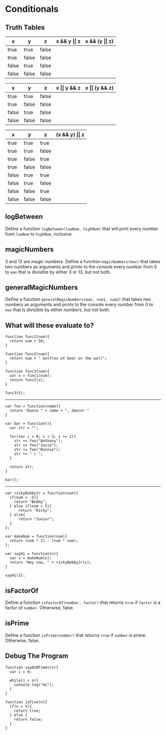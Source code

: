 # Conditionals

## Truth Tables

  x  | y   | z   | x && y &#124;&#124; z |  x && (y &#124;&#124; z)
-----|-----|-----|-----------------------|--------------------------
true |true |false|                       |
true |false|false|                       |
false|true |false|                       |
false|false|false|                       |


  x  | y   | z   | x &#124;&#124; y && z |  x &#124;&#124; (y && z) 
-----|-----|-----|-----------------------|-------------------------
true |true |false|                       |
true |false|false|                       |
false|true |false|                       |
false|false|false|                       |

  x  | y   | z   | (x && y) &#124;&#124; z
-----|-----|-----|------------------------
true |true |true |
true |true |false|
true |false|true |
true |false|false|
false|true |true |
false|true |false|
false|false|true |
false|false|false|

## logBetween

Define a function `logBetween(lowNum, highNum)` that will print every number from 
`lowNum` to `highNum`, inclusive.

## magicNumbers
3 and 13 are magic numbers. Define a function `magicNumbers(max)` that takes two numbers 
as arguments and prints to the console every number from 0 to `max` that is 
divisible by either 3 or 13, but not both.

## generalMagicNumbers
Define a function `generalMagicNumbers(max, num1, num2)` that takes two numbers 
as arguments and prints to the console every number from 0 to `max` that is 
divisible by either numbers, but not both.

## What will these evaluate to?

```
function func1(num){
  return num + 50;
}

function func2(num){
  return num + " bottles of beer on the wall";
}

function func3(num){
  var x = func1(num);
  return func2(x);
}

func3(5);
```

-----------------

```
var foo = function(name){
  return "Dance " + name + ", dance! "
}

var bar = function(){
  var str = "";
  
  for(var i = 0; i < 3; i += 1){
    str += foo("Anthony");
    str += foo("Josie");
    str += foo("Winnie");
    str += " | ";
  }
  
  return str;
}

bar();
```

-----------------

```
var rickyBobbyJr = function(num){
  if(num < -5){
    return "Bobby";
  } else if(num < 5){
      return "Ricky";
  } else{
      return "Junior";
  }
};

var makeNum = function(num){
  return (num * 2) - (num * num);
};

var sayHi = function(n){
  var x = makeNum(n);
  return "Hey now, " + rickyBobbyJr(x);
}

sayHi(3);
```

## isFactorOf

Define a function `isFactorOf(number, factor)` that returns `true` if `factor` 
is a factor of `number`. Otherwise, false.

## isPrime

Define a function `isPrime(number)` that returns `true` if `number` is prime. 
Otherwise, false.

## Debug The Program

```
function sayHiNTimes(n){
  var i = 0;
  
  while(i < n){
    console.log("Hi");
  }
}
```

```
function isFive(n){
  if(n = 5){
    return true;
  } else {
    return false;
  }
}
```
